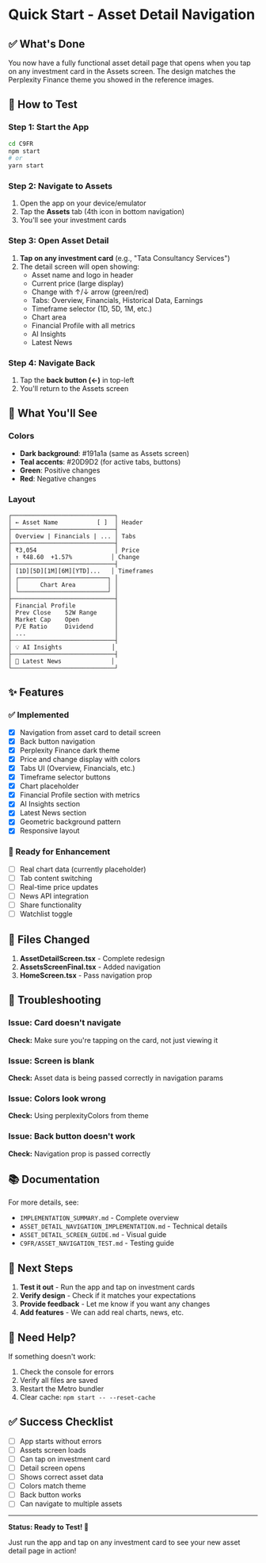 # Quick Start - Asset Detail Navigation

## ✅ What's Done

You now have a fully functional asset detail page that opens when you tap on any investment card in the Assets screen. The design matches the Perplexity Finance theme you showed in the reference images.

## 🚀 How to Test

### Step 1: Start the App
```bash
cd C9FR
npm start
# or
yarn start
```

### Step 2: Navigate to Assets
1. Open the app on your device/emulator
2. Tap the **Assets** tab (4th icon in bottom navigation)
3. You'll see your investment cards

### Step 3: Open Asset Detail
1. **Tap on any investment card** (e.g., "Tata Consultancy Services")
2. The detail screen will open showing:
   - Asset name and logo in header
   - Current price (large display)
   - Change with ↑/↓ arrow (green/red)
   - Tabs: Overview, Financials, Historical Data, Earnings
   - Timeframe selector (1D, 5D, 1M, etc.)
   - Chart area
   - Financial Profile with all metrics
   - AI Insights
   - Latest News

### Step 4: Navigate Back
1. Tap the **back button (←)** in top-left
2. You'll return to the Assets screen

## 🎨 What You'll See

### Colors
- **Dark background**: #191a1a (same as Assets screen)
- **Teal accents**: #20D9D2 (for active tabs, buttons)
- **Green**: Positive changes
- **Red**: Negative changes

### Layout
```
┌─────────────────────────────┐
│ ← Asset Name           [ ]  │ Header
├─────────────────────────────┤
│ Overview | Financials | ... │ Tabs
├─────────────────────────────┤
│ ₹3,054                      │ Price
│ ↑ ₹48.60  +1.57%           │ Change
├─────────────────────────────┤
│ [1D][5D][1M][6M][YTD]...   │ Timeframes
│ ┌─────────────────────────┐ │
│ │      Chart Area         │ │
│ └─────────────────────────┘ │
├─────────────────────────────┤
│ Financial Profile           │
│ Prev Close    52W Range     │
│ Market Cap    Open          │
│ P/E Ratio     Dividend      │
│ ...                         │
├─────────────────────────────┤
│ 💡 AI Insights              │
├─────────────────────────────┤
│ 📰 Latest News              │
└─────────────────────────────┘
```

## ✨ Features

### ✅ Implemented
- [x] Navigation from asset card to detail screen
- [x] Back button navigation
- [x] Perplexity Finance dark theme
- [x] Price and change display with colors
- [x] Tabs UI (Overview, Financials, etc.)
- [x] Timeframe selector buttons
- [x] Chart placeholder
- [x] Financial Profile section with metrics
- [x] AI Insights section
- [x] Latest News section
- [x] Geometric background pattern
- [x] Responsive layout

### 🚧 Ready for Enhancement
- [ ] Real chart data (currently placeholder)
- [ ] Tab content switching
- [ ] Real-time price updates
- [ ] News API integration
- [ ] Share functionality
- [ ] Watchlist toggle

## 📝 Files Changed

1. **AssetDetailScreen.tsx** - Complete redesign
2. **AssetsScreenFinal.tsx** - Added navigation
3. **HomeScreen.tsx** - Pass navigation prop

## 🐛 Troubleshooting

### Issue: Card doesn't navigate
**Check:** Make sure you're tapping on the card, not just viewing it

### Issue: Screen is blank
**Check:** Asset data is being passed correctly in navigation params

### Issue: Colors look wrong
**Check:** Using perplexityColors from theme

### Issue: Back button doesn't work
**Check:** Navigation prop is passed correctly

## 📚 Documentation

For more details, see:
- `IMPLEMENTATION_SUMMARY.md` - Complete overview
- `ASSET_DETAIL_NAVIGATION_IMPLEMENTATION.md` - Technical details
- `ASSET_DETAIL_SCREEN_GUIDE.md` - Visual guide
- `C9FR/ASSET_NAVIGATION_TEST.md` - Testing guide

## 🎯 Next Steps

1. **Test it out** - Run the app and tap on investment cards
2. **Verify design** - Check if it matches your expectations
3. **Provide feedback** - Let me know if you want any changes
4. **Add features** - We can add real charts, news, etc.

## 💬 Need Help?

If something doesn't work:
1. Check the console for errors
2. Verify all files are saved
3. Restart the Metro bundler
4. Clear cache: `npm start -- --reset-cache`

## ✅ Success Checklist

- [ ] App starts without errors
- [ ] Assets screen loads
- [ ] Can tap on investment card
- [ ] Detail screen opens
- [ ] Shows correct asset data
- [ ] Colors match theme
- [ ] Back button works
- [ ] Can navigate to multiple assets

---

**Status: Ready to Test! 🚀**

Just run the app and tap on any investment card to see your new asset detail page in action!
